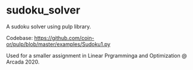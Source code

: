 # sudoku_solver
A sudoku solver using pulp library.

Codebase: https://github.com/coin-or/pulp/blob/master/examples/Sudoku1.py

Used for a smaller assignment in Linear Prgramminga and Optimization @ Arcada 2020.
